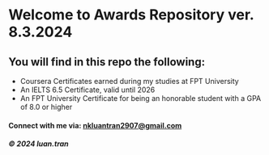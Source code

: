 # Welcome to Awards Repository ver. 8.3.2024

## You will find in this repo the following:

* Coursera Certificates earned during my studies at FPT University
* An IELTS 6.5 Certificate, valid until 2026
* An FPT University Certificate for being an honorable student with a GPA of 8.0 or higher

#### Connect with me via: nkluantran2907@gmail.com

##### © 2024 luan.tran
